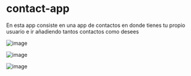 # contact-app

En esta app consiste en una app de contactos en donde tienes tu propio usuario e ir añadiendo tantos contactos como desees 

![image](https://res.cloudinary.com/dp9zv16le/image/upload/v1646005391/portafolio-web/Captura_de_pantalla_940_ailsd7.png)

![image](https://res.cloudinary.com/dp9zv16le/image/upload/v1646005391/portafolio-web/Captura_de_pantalla_942_fd0fni.png)

![image](https://res.cloudinary.com/dp9zv16le/image/upload/v1646005667/portafolio-web/Captura_de_pantalla_943_zhghei.png)
